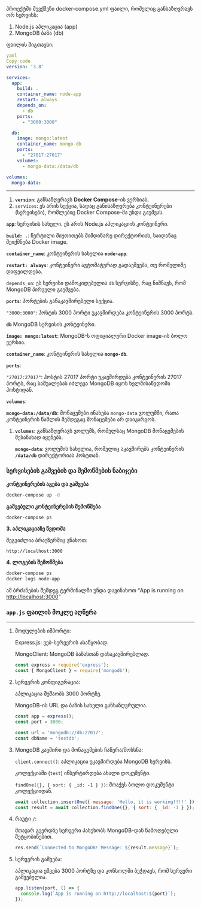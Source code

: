 პროექტში შევქმენი docker-compose.yml ფაილი, რომელიც განსაზღვრავს ორ სერვისს:

1. Node.js აპლიკაცია (app)
2. MongoDB ბაზა (db)

ფაილის შიგთავსი:

```yaml
yaml
Copy code
version: '3.8'

services:
  app:
    build: .
    container_name: node-app
    restart: always
    depends_on:
      - db
    ports:
      - "3000:3000"

  db:
    image: mongo:latest
    container_name: mongo-db
    ports:
      - "27017:27017"
    volumes:
      - mongo-data:/data/db

volumes:
  mongo-data:
```

---

1. **`version`**: განსაზღვრავს **Docker Compose**-ის ვერსიას.
2. `services`: ეს არის სექცია, სადაც განისაზღვრება კონტეინერები (სერვისები), რომლებიც Docker Compose-მა უნდა გაუშვას.

**`app`**: სერვისის სახელი. ეს არის Node.js აპლიკაციის კონტეინერი.

**`build: .`**:  წერტილი მიუთითებს მიმდინარე დირექტორიას, საიდანაც შეიქმნება Docker image.

**`container_name`**: კონტეინერის სახელია **`node-app`**.

**`restart: always`**: კონტეინერი ავტომატურად გადაეშვება, თუ რომელიმე დაფეილდება.

`depends_on`: ეს სერვისი დამოკიდებულია `db` სერვისზე, რაც ნიშნავს, რომ MongoDB პირველი გაეშვება.

**`ports`**: პორტების განაკავშირებელი სექცია.

`"3000:3000"`: ჰოსტის 3000 პორტი უკავშირდება კონტეინერის 3000 პორტს.

**`db`** MongoDB სერვისის კონტეინერი.

**`image: mongo:latest`**: MongoDB-ს ოფიციალური Docker image-ის ბოლო ვერსია.

**`container_name`**: კონტეინერის სახელია **`mongo-db`**.

**`ports`**:

`"27017:27017"`: ჰოსტის 27017 პორტი უკავშირდება კონტეინერის 27017 პორტს, რაც საშუალებას იძლევა MongoDB იყოს ხელმისაწვდომი ჰოსტიდან.

**`volumes`**:

**`mongo-data:/data/db`**: მონაცემები ინახება `mongo-data` ვოლუმში, რათა კონტეინერის წაშლის შემდეგაც მონაცემები არ დაიკარგოს.

1. **`volumes`**: განსაზღვრავს ვოლუმს, რომელსაც MongoDB მონაცემების შესანახად იყენებს.
    
    **`mongo-data`**: ვოლუმის სახელია, რომელიც აკავშირებს კონტეინერის **`/data/db`** დირექტორიას ჰოსტთან.
    

### **სერვისების გაშვების და შემოწმების ნაბიჯები**

**კონტეინერების აგება და გაშვება**

```bash
docker-compose up -d
```

**გაშვებული კონტეინერების შემოწმება**

```bash
docker-compose ps
```

**3. აპლიკაციაზე წვდომა**

შეგვიძლია ბრაუზერშიც ვნახოთ:

```arduino
http://localhost:3000
```

**4. ლოგების შემოწმება**

```bash
docker-compose ps
docker logs node-app
```

ამ ბრძანების შემდეგ ტერმინალში უნდა დავინახოთ “App is running on [http://localhost:3000](http://localhost:3000/)”


### **`app.js`** ფაილის მოკლე აღწერა

---

1. მოდულების იმპორტი:
    
    Express.js: ვებ-სერვერის ასაწყობად.
    
    MongoClient: MongoDB ბაზასთან დასაკავშირებლად.
    
    ```jsx
    const express = require('express');
    const { MongoClient } = require('mongodb');
    ```
    
2. სერვერის კონფიგურაცია:
    
    აპლიკაცია მუშაობს 3000 პორტზე.
    
    MongoDB-ის URL და ბაზის სახელი განსაზღვრულია.
    
    ```jsx
    const app = express();
    const port = 3000;
    
    const url = 'mongodb://db:27017';
    const dbName = 'testdb';
    ```
    
3. MongoDB კავშირი და მონაცემების ჩაწერა/მოხსნა:
    
    `client.connect()`: აპლიკაცია უკავშირდება MongoDB სერვისს.
    
    კოლექციაში (`test`) ინსერტირდება ახალი დოკუმენტი.
    
    `findOne({}, { sort: { _id: -1 } })`: მოაქვს ბოლო დოკუმენტი კოლექციიდან.
    
    ```jsx
    await collection.insertOne({ message: 'Hello, it is working!!!!' });
    const result = await collection.findOne({}, { sort: { _id: -1 } });
    ```
    
4. რაუტი `/`:
    
    მთავარ გვერდზე სერვერი პასუხობს MongoDB-დან წამოღებული შეტყობინებით.
    
    ```jsx
    res.send(`Connected to MongoDB! Message: ${result.message}`);
    ```
    
5. სერვერის გაშვება:
    
    აპლიკაცია ეშვება 3000 პორტზე და კონსოლში ბეჭდავს, რომ სერვერი გაშვებულია.
    
    ```jsx
    app.listen(port, () => {
      console.log(`App is running on http://localhost:${port}`);
    });
    ```
    
